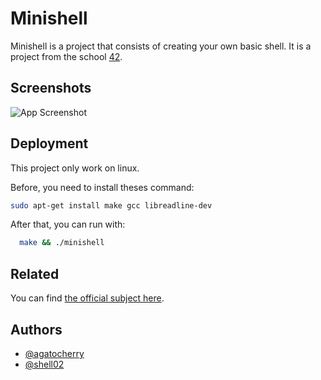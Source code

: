 <!-- This README is create with https://readme.so/ -->


# Minishell

Minishell is a project that consists of creating your own basic shell. It is a project from the school [42](www.42.fr).

## Screenshots

![App Screenshot](https://via.placeholder.com/468x300?text=App+Screenshot+Here)


## Deployment

This project only work on linux.

Before, you need to install theses command:
```bash
sudo apt-get install make gcc libreadline-dev
```

After that, you can run with:
```bash
  make && ./minishell
```


## Related

You can find [the official subject here](https://github.com/matiassingers/awesome-readme).


## Authors

- [@agatocherry](https://www.github.com/agatocherry)
- [@shell02](https://github.com/shell02)
